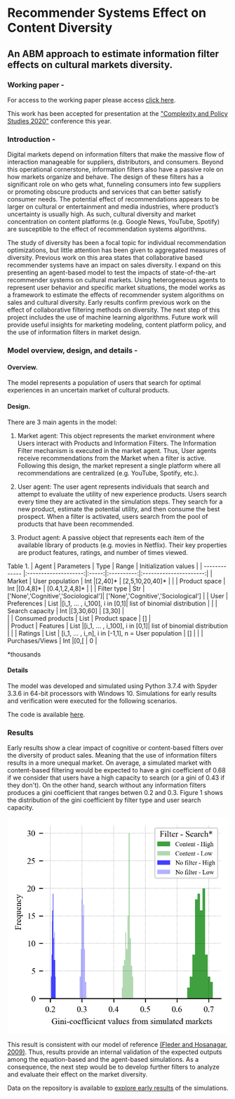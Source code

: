 # Recommender Systems Effect on Content Diversity
## An ABM approach to estimate information filter effects on cultural markets diversity.


### Working paper -


For access to the working paper please access [click here](https://www.academia.edu/s/d3a52c44aa).


This work has been accepted for presentation at the ["Complexity and Policy Studies 2020"](https://www.caps-conference.org/)
conference this year. 


### Introduction - 
Digital markets depend on information filters that make the massive flow of interaction manageable for suppliers, distributors, and consumers. Beyond this operational cornerstone, information filters also have a passive role on how markets organize and behave. The design of these filters has a significant role on who gets what, funneling consumers into few suppliers or promoting obscure products and services that can better satisfy consumer needs. The potential effect of recommendations appears to be larger on cultural or entertainment and media industries, where product’s uncertainty is usually high. As such, cultural diversity and market concentration on content platforms (e.g. Google News, YouTube, Spotify) are susceptible to the effect of recommendation systems algorithms. 


The study of diversity has been a focal topic for individual recommendation optimizations, but little attention has been given to aggregated measures of diversity. Previous work on this area states that collaborative based recommender systems have an impact on sales diversity. I expand on this presenting an agent-based model to test the impacts of state-of-the-art recommender systems on cultural markets. Using heterogeneous agents to represent user behavior and specific market situations, the model works as a framework to estimate the effects of recommender system algorithms on sales and cultural diversity. Early results confirm previous work on the effect of collaborative filtering methods on diversity. The next step of this project includes the use of machine learning algorithms. Future work will provide useful insights for marketing modeling, content platform policy, and the use of information filters in market design. 


### Model overview, design, and details -

#### Overview.
The model represents a population of users that search for optimal experiences in an uncertain market of cultural products. 

#### Design.
There are 3 main agents in the model:

1. Market agent:
This object represents the market environment where Users interact with Products and Information Filters. The Information Filter mechanism is executed in the market agent. Thus, User agents receive recommendations from the Market when a filter is active. Following this design, the market represent a single platform where all recommendations are centralized (e.g. YouTube, Spotify, etc.).

2. User agent:
The user agent represents individuals that search and attempt to evaluate the utility of new experience products. Users search every time they are activated in the simulation steps. They search for a new product, estimate the potential utility, and then consume the best prospect. When a filter is activated, users search from the pool of products that have been recommended.

3. Product agent: 
A passive object that represents each item of the available library of products (e.g. movies in Netflix). Their key properties are product features, ratings, and number of times viewed.

Table 1.
| Agent         | Parameters           | Type  |  Range     |  Initialization values |
| ------------- |:--------------------:|:-----:|:----------:|:----------------------:|
| Market        | User population      | Int   |[2,40]*     |    [2,5,10,20,40]*     |
|               | Product space        | Int   |[0.4,8]*    |    [0.4,1,2,4,8]*      |
|               | Filter type          | Str   |['None','Cognitive','Sociological']|   ['None','Cognitive','Sociological'] |
| User          | Preferences          | List  |[i_1, ... , i_100], i in [0,1]|   list of binomial distribution |
|               | Search capacity      | Int   |[3,30,60]   |    [3,30]             |     
|               | Consumed products    | List  | Product space   |    []             |  
| Product       | Features             | List  |[i_1, ... , i_100], i in [0,1]|   list of binomial distribution |
|               | Ratings              | List  | [i_1, ... , i_n], i in [-1,1], n = User population   |    []             |
|               | Purchases/Views      | Int   |[0,[   |    0             | 



*thousands 


#### Details

The model was developed and simulated using Python 3.7.4 with Spyder 3.3.6 in 64-bit processors with Windows 10.
Simulations for early results and verification were executed for the following scenarios.

The code is available [here](https://github.com/Andrelhu/Diversity-on-RecSys/RecSys_ABM_Model.py).

### Results

Early results show a clear impact of cognitive or content-based filters over the diversity of product sales. Meaning that the use of information filters results in a more unequal market. On average, a simulated market with content-based filtering would be expected to have a gini coefficient of 0.68 if we consider that users have a high capacity to search (or a gini of 0.43 if they don't). On the other hand, search without any information filters produces a gini coefficient that ranges betwen 0.2 and 0.3. Figure 1 shows the distribution of the gini coefficient by filter type and user search capacity.

![](https://raw.githubusercontent.com/Andrelhu/Diversity-on-RecSys/master/SimResults/Effects%20on%20Gini%20(Early%20results).png)

This result is consistent with our model of reference [(Fleder and Hosanagar, 2009)](https://pubsonline.informs.org/doi/abs/10.1287/mnsc.1080.0974). Thus, results provide an internal validation of the expected outputs among the equation-based and the agent-based simulations. As a consequence, the next step would be to develop further filters to analyze and evaluate their effect on the market diversity.

Data on the repository is available to [explore early results](https://github.com/Andrelhu/Diversity-on-RecSys/SimResults) of the simulations.
